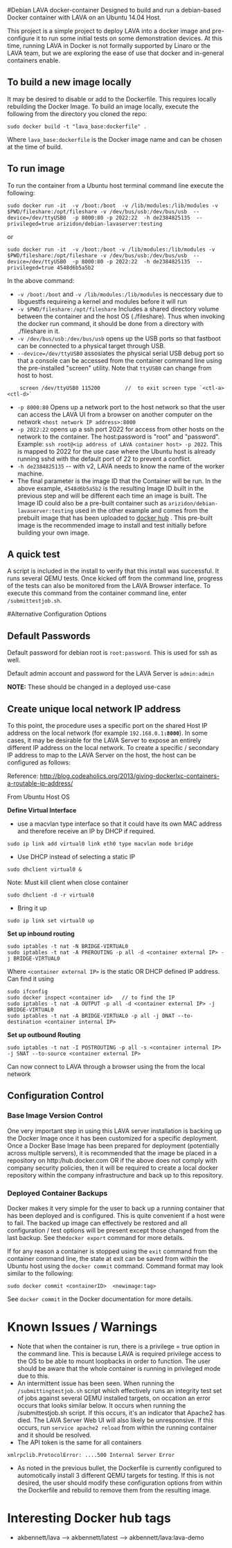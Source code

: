 #Debian LAVA docker-container
Designed to build and run a debian-based Docker container with LAVA on an Ubuntu 14.04 Host.

This project is a simple project to deploy LAVA into a docker image and pre-configure it to run some initial tests on some demonstration devices.  At this time, running LAVA in Docker is not formally supported by Linaro or the LAVA team, but we are exploring the ease of use that docker and in-general containers enable.

## To build a new image locally
It may be desired to disable or add to the Dockerfile.  This requires locally rebuilding the Docker Image.  To build an image locally, execute the following from the directory you cloned the repo:

```
sudo docker build -t "lava_base:dockerfile" .
```
Where `lava_base:dockerfile` is the Docker image name and can be chosen at the time of build.

## To run image
To run the container from a Ubuntu host terminal command line execute the following:

```
sudo docker run -it  -v /boot:/boot  -v /lib/modules:/lib/modules -v $PWD/fileshare:/opt/fileshare -v /dev/bus/usb:/dev/bus/usb  --device=/dev/ttyUSB0  -p 8000:80 -p 2022:22  -h de2384825135  --privileged=true arizidon/debian-lavaserver:testing
```
or
```
sudo docker run -it  -v /boot:/boot -v /lib/modules:/lib/modules -v $PWD/fileshare:/opt/fileshare -v /dev/bus/usb:/dev/bus/usb  --device=/dev/ttyUSB0  -p 8000:80 -p 2022:22  -h de2384825135  --privileged=true 4548d6b5a5b2
```

In the above command:


* `-v /boot:/boot` and `-v /lib/modules:/lib/modules` is neccessary due to libguestfs requireing a kernel and modules before it will run
*  `-v $PWD/fileshare:/opt/fileshare` Includes a shared directory volume between the container and the host OS (./fileshare).  Thus when invoking the docker run command, it should be done from a directory with ./fileshare in it.
* `-v /dev/bus/usb:/dev/bus/usb` opens up the USB ports so that fastboot can be connected to a physical target through USB.
* `--device=/dev/ttyUSB0` assosiates the physical serial USB debug port so that a console can be accessed from the container command line using the pre-installed "screen" utility. Note that `ttyUSB0` can change from host to host.
```shell
    screen /dev/ttyUSB0 115200        //  to exit screen type `<ctl-a> <ctl-d>`
```
* `-p 8000:80` Opens up a network port to the host network so that the user can access the LAVA UI from a browser on another computer on the network `<host network IP address>:8000`
* `-p 2022:22` opens up a ssh port 2022 for access from other hosts on the network to the container.  The host:password is "root" and "password".  Example:  `ssh root@<ip address of LAVA container host> -p 2022`.  This is mapped to 2022 for the use case where the Ubuntu host is already running sshd with the default port of 22 to prevent a conflict.
* `-h de2384825135`  -- with v2, LAVA needs to know the name of the worker machine.
* The final parameter is the image ID that the Container will be run.  In the above example, `4548d6b5a5b2` is the resulting Image ID built in the previous step and will be different each time an image is built.    The Image ID could also be a pre-built container such as `arizidon/debian-lavaserver:testing` used in the other example and comes from the prebuilt image that has been uploaded to [docker hub](https://hub.docker.com/r/arizidon/debian-lavaserver/) .  This pre-built image is the recommended image to install and test initially before building your own image.

## A quick test
A script is included in the install to verify that this install was successful. It runs several QEMU tests.  Once kicked off from the command line, progress of the tests can also be monitored from the LAVA Browser interface.  To execute this command from the container command line, enter `/submittestjob.sh`.

#Alternative Configuration Options
## Default Passwords
Default password for debian root is `root:password`.  This is used for ssh as well.

Default admin account and password for the LAVA Server is `admin:admin`

**NOTE:** These should be changed in a deployed use-case

## Create unique local network IP address

To this point, the procedure uses a specific port on the shared Host IP address on the local network (for example `192.168.0.1`**`:8000`**).  In some cases, it may be desirable for the LAVA Server to expose an entirely different IP address on the local network. To create a specific / secondary IP address to map to the LAVA Server on the host, the host can be configured as follows:

Reference: http://blog.codeaholics.org/2013/giving-dockerlxc-containers-a-routable-ip-address/

From Ubuntu Host OS

**Define Virtual Interface**
* use a macvlan type interface so that it could have its own MAC address and therefore receive an IP by DHCP if required.
```
sudo ip link add virtual0 link eth0 type macvlan mode bridge
```
* Use DHCP instead of selecting a static IP
```
sudo dhclient virtual0 &
```
Note: Must kill client when close container
```
sudo dhclient -d -r virtual0
```
* Bring it up
```
sudo ip link set virtual0 up
```

**Set up inbound routing**
```
sudo iptables -t nat -N BRIDGE-VIRTUAL0
sudo iptables -t nat -A PREROUTING -p all -d <container external IP> -j BRIDGE-VIRTUAL0
```
Where `<container external IP>` is the static OR DHCP defined IP address.  Can find it using
```
sudo ifconfig
sudo docker inspect <container id>   // to find the IP
sudo iptables -t nat -A OUTPUT -p all -d <container external IP> -j BRIDGE-VIRTUAL0
sudo iptables -t nat -A BRIDGE-VIRTUAL0 -p all -j DNAT --to-destination <container internal IP>
```

**Set up outbound Routing**
```
sudo iptables -t nat -I POSTROUTING -p all -s <container internal IP> -j SNAT --to-source <container external IP>
```

Can now connect to LAVA through a browser using the <container external IP>  from the local network

## Configuration Control
### Base Image Version Control
One very important step in using this LAVA server installation is backing up the Docker Image once it has been customized for a specific deployment.  Once a Docker  Base Image has been prepared for deployment (potentially across multiple servers), it is recommended that the image be placed in a repository on http:/hub.docker.com OR  if the above does not comply with company security policies, then it will be required to create a local docker repository within the company infrastructure and back up to this repository.

### Deployed Container Backups
Docker makes it very simple for the user to back up a running container that has been deployed and is configured.   This is quite convenient if a host were to fail.  The backed up image can effectively be restored and all configuration / test options will be present except those changed from the last backup.   See the`docker export` command for more details.

If for any reason a container is stopped using the `exit` command from the container command line, the state at exit can be saved from within the Ubuntu host using the `docker commit` command.   Command format may look similar to the following:
```
sudo docker commit <containerID>  <newimage:tag>
```
See `docker commit` in the Docker documentation for more details.

# Known Issues / Warnings
* Note that when the container is run, there is a privilege = true option in the command line.  This is because LAVA is required privilege access to the OS to be able to mount loopbacks in order to function.  The user should be aware  that the whole container is running in privileged mode due to this.
* An intermittent issue has been seen.  When running the `/submittingtestjob.sh` script which effectively runs an integrity test set of jobs against several QEMU installed targets, on occation an error occurs that looks similar below.  It occurs when running the /submittestjob.sh script.   If this occurs, it's an indicator that Apache2 has died.  The LAVA Server Web UI will also likely be unresponsive.  If this occurs, run `service apache2 reload` from within the running container and it should be resolved.
* The API token is the same for all containers

```
xmlrpclib.ProtocolError: ....500 Internal Server Error
```
* As noted in the previous bullet, the Dockerfile is currently configured to automotically install 3 different QEMU targets for testing.  If this is not desired, the user should modify these configuration options from within the Dockerfile and rebuild to remove them from the resulting image.

# Interesting Docker hub tags
* akbennett/lava --> akbennett/latest --> akbennett/lava:lava-demo
